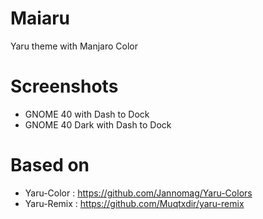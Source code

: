 # Maiaru

Yaru theme with Manjaro Color

# Screenshots

 - GNOME 40 with Dash to Dock
 - GNOME 40 Dark with Dash to Dock

# Based on

 - Yaru-Color : https://github.com/Jannomag/Yaru-Colors
 - Yaru-Remix : https://github.com/Muqtxdir/yaru-remix
